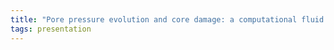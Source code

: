 ```yaml
---
title: "Pore pressure evolution and core damage: a computational fluid dynamics approach"
tags: presentation 
---
```


